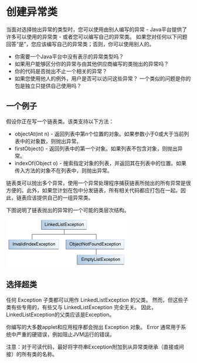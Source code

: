 # 创建异常类

当面对选择抛出异常的类型时，您可以使用由别人编写的异常 - Java平台提供了许多可以使用的异常类 - 或者您可以编写自己的异常类。 如果您对任何以下问题回答“是”，您应该编写自己的异常类；否则，你可以使用别人的。

* 你需要一个Java平台中没有表示的异常类型吗？
* 如果用户能够区分你的异常与由其他供应商编写的类抛出的异常吗？
* 你的代码是否抛出不止一个相关的异常？
* 如果您使用他人的例外，用户是否可以访问这些异常？ 一个类似的问题是你的包是独立只提供自己使用吗？


## 一个例子

假设你正在写一个链表类。该类支持以下方法：

* objectAt(int n) - 返回列表中第n个位置的对象。如果参数小于0或大于当前列表中的对象数，则抛出异常。
* firstObject() - 返回列表中的第一个对象。如果列表不包含对象，则抛出异常。
* indexOf(Object o) - 搜索指定对象的列表，并返回其在列表中的位置。如果传入方法的对象不在列表中，则抛出异常。

链表类可以抛出多个异常，使用一个异常处理程序捕获链表所抛出的所有异常是很方便的。此外，如果您计划在包中分发链表，所有相关代码都应打包在一起。因此，链表应该提供自己的一组异常类。

下图说明了链表抛出的异常的一个可能的类层次结构。

![](../images/exception/exceptions-hierarchy.gif)


## 选择超类

任何 Exception  子类都可以用作 LinkedListException 的父类。 然而，但这些子类有些专用的，有些又与 LinkedListException 完全无关。 因此，LinkedListException的父类应该是Exception。

你编写的大多数applet和应用程序都会抛出 Exception 对象。 Error 通常用于系统中严重的硬错误，例如阻止JVM运行的错误。

注意：对于可读代码，最好将字符串Exception附加到从异常类继承（直接或间接）的所有类的名称。


